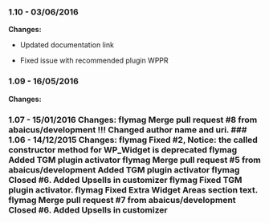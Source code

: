 
### 1.10 - 03/06/2016
**Changes:** 
- Updated documentation link
- Fixed issue with recommended plugin WPPR

### 1.09 - 16/05/2016
**Changes:** 
 ### 1.07 - 15/01/2016 Changes: flymag Merge pull request #8 from abaicus/development !!! Changed author name and uri. ### 1.06 - 14/12/2015 Changes: flymag Fixed #2, Notice: the called constructor method for WP_Widget is deprecated flymag Added TGM plugin activator flymag Merge pull request #5 from abaicus/development Added TGM plugin activator flymag Closed #6. Added Upsells in customizer flymag Fixed TGM plugin activator. flymag Fixed Extra Widget Areas section text. flymag Merge pull request #7 from abaicus/development Closed #6. Added Upsells in customizer
